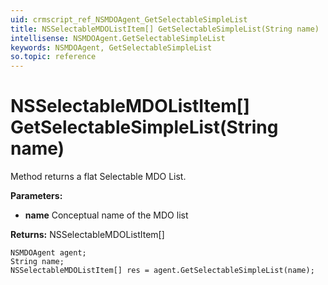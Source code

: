 ```yaml
---
uid: crmscript_ref_NSMDOAgent_GetSelectableSimpleList
title: NSSelectableMDOListItem[] GetSelectableSimpleList(String name)
intellisense: NSMDOAgent.GetSelectableSimpleList
keywords: NSMDOAgent, GetSelectableSimpleList
so.topic: reference
---
```


# NSSelectableMDOListItem[] GetSelectableSimpleList(String name)

Method returns a flat Selectable MDO List.

**Parameters:**
 - **name** Conceptual name of the MDO list

**Returns:** NSSelectableMDOListItem[]

```crmscript
NSMDOAgent agent;
String name;
NSSelectableMDOListItem[] res = agent.GetSelectableSimpleList(name);
```

